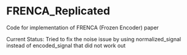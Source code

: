 # FRENCA_Replicated
Code for implementation of FRENCA (Frozen Encoder) paper

Current Status: Tried to fix the noise issue by using normalized_signal instead of encoded_signal that did not work out
